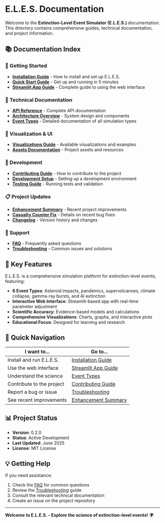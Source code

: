 # E.L.E.S. Documentation

Welcome to the **Extinction-Level Event Simulator (E.L.E.S.)** documentation. This directory contains comprehensive guides, technical documentation, and project information.

## 📚 Documentation Index

### 🚀 Getting Started

- **[Installation Guide](INSTALLATION.md)** - How to install and set up E.L.E.S.
- **[Quick Start Guide](QUICK_START.md)** - Get up and running in 5 minutes
- **[Streamlit App Guide](STREAMLIT_APP_GUIDE.md)** - Complete guide to using the web interface

### 🔬 Technical Documentation

- **[API Reference](API_REFERENCE.md)** - Complete API documentation
- **[Architecture Overview](ARCHITECTURE.md)** - System design and components
- **[Event Types](EVENT_TYPES.md)** - Detailed documentation of all simulation types

### 🎨 Visualization & UI

- **[Visualizations Guide](VISUALIZATIONS.md)** - Available visualizations and examples
- **[Assets Documentation](ASSETS.md)** - Project assets and resources

### 🔧 Development

- **[Contributing Guide](CONTRIBUTING.md)** - How to contribute to the project
- **[Development Setup](DEVELOPMENT.md)** - Setting up a development environment
- **[Testing Guide](TESTING.md)** - Running tests and validation

### 📋 Project Updates

- **[Enhancement Summary](ENHANCEMENT_SUMMARY.md)** - Recent project improvements
- **[Casualty Counter Fix](CASUALTY_COUNTER_FIX.md)** - Details on recent bug fixes
- **[Changelog](CHANGELOG.md)** - Version history and changes

### 🤝 Support

- **[FAQ](FAQ.md)** - Frequently asked questions
- **[Troubleshooting](TROUBLESHOOTING.md)** - Common issues and solutions

## 🎯 Key Features

E.L.E.S. is a comprehensive simulation platform for extinction-level events, featuring:

- **6 Event Types**: Asteroid impacts, pandemics, supervolcanoes, climate collapse, gamma-ray bursts, and AI extinction
- **Interactive Web Interface**: Streamlit-based app with real-time parameter adjustment
- **Scientific Accuracy**: Evidence-based models and calculations
- **Comprehensive Visualizations**: Charts, graphs, and interactive plots
- **Educational Focus**: Designed for learning and research

## 🌟 Quick Navigation

| **I want to...**                     | **Go to...**                     |
|---------------------------------------|-----------------------------------|
| Install and run E.L.E.S.            | [Installation Guide](INSTALLATION.md) |
| Use the web interface               | [Streamlit App Guide](STREAMLIT_APP_GUIDE.md) |
| Understand the science              | [Event Types](EVENT_TYPES.md) |
| Contribute to the project          | [Contributing Guide](CONTRIBUTING.md) |
| Report a bug or issue               | [Troubleshooting](TROUBLESHOOTING.md) |
| See recent improvements             | [Enhancement Summary](ENHANCEMENT_SUMMARY.md) |

## 📊 Project Status

- **Version**: 0.2.0
- **Status**: Active Development
- **Last Updated**: June 2025
- **License**: MIT License

## 💡 Getting Help

If you need assistance:

1. Check the [FAQ](FAQ.md) for common questions
2. Review the [Troubleshooting](TROUBLESHOOTING.md) guide
3. Consult the relevant technical documentation
4. Create an issue on the project repository

---

**Welcome to E.L.E.S. - Explore the science of extinction-level events!** 🌍
